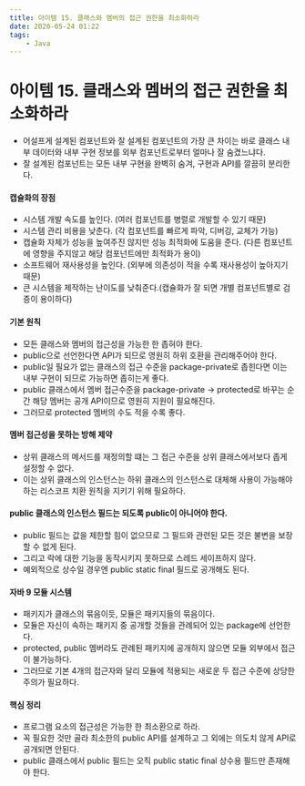 ```yaml
---
title: 아이템 15. 클래스와 멤버의 접근 권한을 최소화하라
date: 2020-05-24 01:22
tags:
    - Java
---
```


# 아이템 15. 클래스와 멤버의 접근 권한을 최소화하라
- 어설프게 설계된 컴포넌트와 잘 설계된 컴포넌트의 가장 큰 차이는 바로 클래스 내부 데이터와 내부 구현 정보를 외부 컴포넌트로부터 얼마나 잘 숨겼느냐다.
- 잘 설계된 컴포넌트는 모든 내부 구현을 완벽히 숨겨, 구현과 API를 깔끔히 분리한다.

#### 캡슐화의 장점
- 시스템 개발 속도를 높인다. (여러 컴포넌트를 병렬로 개발할 수 있기 때문)
- 시스템 관리 비용을 낮춘다. (각 컴포넌트를 빠르게 파악, 디버깅, 교체가 가능)
- 캡슐화 자체가 성능을 높여주진 않지만 성능 최적화에 도움을 준다. (다른 컴포넌트에 영향을 주지않고 해당 컴포넌트에만 최적화가 용이)
- 소프트웨어 재사용성을 높인다. (외부에 의존성이 적을 수록 재사용성이 높아지기 때문)
- 큰 시스템을 제작하는 난이도를 낮춰준다.(캡슐화가 잘 되면 개별 컴포넌트별로 검증이 용이하다)

#### 기본 원칙
- 모든 클래스와 멤버의 접근성을 가능한 한 좁혀야 한다.
- public으로 선언한다면 API가 되므로 영원히 하위 호환을 관리해주어야 한다.
- public일 필요가 없는 클래스의 접근 수준을 package-private로 좁힌다면 이는 내부 구현이 되므로 가능하면 좁히는게 좋다.
- public 클래스에서 멤버 접근수준을 package-private -> protected로 바꾸는 순간 해당 멤버는 공개 API이므로 영원히 지원이 필요해진다.
- 그러므로 protected 멤버의 수도 적을 수록 좋다.

#### 멤버 접근성을 못하는 방해 제약
- 상위 클래스의 메서드를 재정의할 떄는 그 접근 수준을 상위 클래스에서보다 좁게 설정할 수 없다.
- 이는  상위 클래스의 인스턴스는 하위 클래스의 인스턴스로 대체해 사용이 가능해야 하는 리스코프 치환 원칙을 지키기 위해 필요하다.

#### public 클래스의 인스턴스 필드는 되도록 public이 아니어야 한다.
- public 필드는 값을 제한할 힘이 없으므로 그 필드와 관련된 모든 것은 불변을 보장할 수 없게 된다.
- 그리고 락에 대한 기능을 동작시키지 못하므로 스레드 세이프하지 않다.
- 예외적으로 상수일 경우엔 public static final 필드로 공개해도 된다.

#### 자바 9 모듈 시스템
- 패키지가 클래스의 묶음이듯, 모듈은 패키지들의 묶음이다.
- 모듈은 자신이 속하는 패키지 중 공개할 것들을 관례되어 있는 package에 선언한다.
- protected, public 멤버라도 관례된 패키지에 공개하지 않으면 모듈 외부에서 접근이 불가능하다.
- 그러므로 기본 4개의 접근자와 달리 모듈에 적용되는 새로운 두 접근 수준에 상당한 주의가 필요하다.

#### 핵심 정리
- 프로그램 요소의 접근성은 가능한 한 최소환으로 하라.
- 꼭 필요한 것만 골라 최소한의 public API를 설계하고 그 외에는 의도치 않게 API로 공개되면 안된다.
- public 클래스에서 public 필드는 오직 public static final 상수용 필드만 존재해야 한다.



